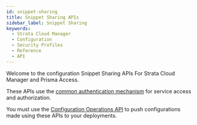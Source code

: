 ```yaml
---
id: snippet-sharing
title: Snippet Sharing APIs
sidebar_label: Snippet Sharing
keywords:
  - Strata Cloud Manager
  - Configuration
  - Security Profiles
  - Reference
  - API
---
```


Welcome to the configuration Snippet Sharing APIs For Strata Cloud Manager and Prisma Access.

These APIs use the [common authentication mechanism](/scm/docs/getstarted) for service access and authorization.

You must use the [Configuration Operations API](/scm/api/config/cloudngfw/operations/operations-api-cloud-ngfw) to push
configurations made using these APIs to your deployments.
